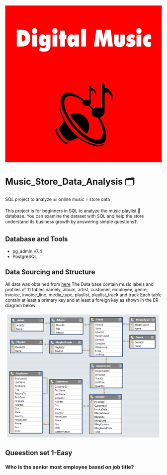 ![alt text](https://github.com/Gbekoilias/Digital_Music_Data_Analysis/blob/main/Digital%20Music%20Cover%20Photo.jpg)
# Music_Store_Data_Analysis 🗂️
SQL project to analyze 📊 online music 🎶 store data

This project is for beginners in SQL to analyze the music playlist 🔀 database. You can examine the dataset with SQL and help the store understand its business  growth by answering simple questions❓.
## Database and Tools
* pg_admin v7.4
* PostgreSQL


## Data Sourcing and Structure
All data was obtained from [here](https://www.youtube.com/redirect?event=video_description&redir_token=QUFFLUhqbGlZaldRMzRPSkdkMlA0QmxxczZiY2NtZlNJUXxBQ3Jtc0tucDVZcTcyLXR4OWwtMGtxcjd0OXRzY1BESWdJNGY3SnQwNzlBSjlEVk5tUkRha29iVlphclpsQkphMENtYmR6WWsyOWxNUXFud0NZUE81bFN3bWkxQ1JkVGZkNkw4UGptMzRXUUdyS1VFOFpKNWZxcw&q=https%3A%2F%2Fbit.ly%2F3wYyp88&v=VFIuIjswMKM)
The Data base contain music labels and profiles of 11 tables namely, album, artist, customer, employee, genre, invoice, invoice_line, media_type, playlist, playlist_track and track
Each table contain at least a primary key and at least a foreign key as shown in the ER diagram below

![alt text](https://github.com/Gbekoilias/Digital_Music_Data_Analysis/blob/39408fb76b8e14855c4be881188d920942730569/MusicDatabaseSchema.png)

## Queestion set 1-Easy
### Who is the senior most employee based on job title?
